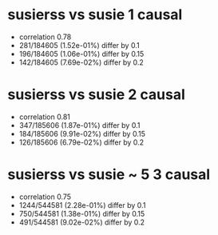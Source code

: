 # susierss vs susie  1 causal

- correlation 0.78
- 281/184605 (1.52e-01%) differ by 0.1
- 196/184605 (1.06e-01%) differ by 0.15
- 142/184605 (7.69e-02%) differ by 0.2


# susierss vs susie  2 causal

- correlation 0.81
- 347/185606 (1.87e-01%) differ by 0.1
- 184/185606 (9.91e-02%) differ by 0.15
- 126/185606 (6.79e-02%) differ by 0.2


# susierss vs susie  ~ 5 3 causal

- correlation 0.75
- 1244/544581 (2.28e-01%) differ by 0.1
- 750/544581 (1.38e-01%) differ by 0.15
- 491/544581 (9.02e-02%) differ by 0.2


